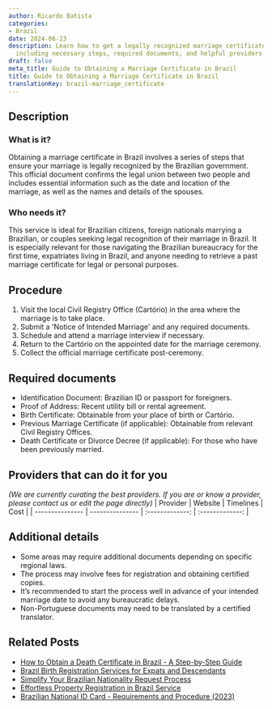 ```yaml
---
author: Ricardo Batista
categories:
- Brazil
date: 2024-06-23
description: Learn how to get a legally recognized marriage certificate in Brazil,
  including necessary steps, required documents, and helpful providers.
draft: false
meta_title: Guide to Obtaining a Marriage Certificate in Brazil
title: Guide to Obtaining a Marriage Certificate in Brazil
translationKey: brazil-marriage_certificate
---
```



## Description
### What is it?
Obtaining a marriage certificate in Brazil involves a series of steps that ensure your marriage is legally recognized by the Brazilian government. This official document confirms the legal union between two people and includes essential information such as the date and location of the marriage, as well as the names and details of the spouses.

### Who needs it?
This service is ideal for Brazilian citizens, foreign nationals marrying a Brazilian, or couples seeking legal recognition of their marriage in Brazil. It is especially relevant for those navigating the Brazilian bureaucracy for the first time, expatriates living in Brazil, and anyone needing to retrieve a past marriage certificate for legal or personal purposes.

## Procedure

1. Visit the local Civil Registry Office (Cartório) in the area where the marriage is to take place.
2. Submit a 'Notice of Intended Marriage' and any required documents.
3. Schedule and attend a marriage interview if necessary.
4. Return to the Cartório on the appointed date for the marriage ceremony.
5. Collect the official marriage certificate post-ceremony.


## Required documents

- Identification Document: Brazilian ID or passport for foreigners.
- Proof of Address: Recent utility bill or rental agreement.
- Birth Certificate: Obtainable from your place of birth or Cartório.
- Previous Marriage Certificate (if applicable): Obtainable from relevant Civil Registry Offices.
- Death Certificate or Divorce Decree (if applicable): For those who have been previously married.


## Providers that can do it for you
_(We are currently curating the best providers. If you are or know a provider, please contact us or edit the page directly)_
| Provider        |     Website     |     Timelines    |       Cost      |
| --------------- | --------------- |  :-------------: | :-------------: |

## Additional details

- Some areas may require additional documents depending on specific regional laws.
- The process may involve fees for registration and obtaining certified copies.
- It’s recommended to start the process well in advance of your intended marriage date to avoid any bureaucratic delays.
- Non-Portuguese documents may need to be translated by a certified translator.

## Related Posts

- [How to Obtain a Death Certificate in Brazil - A Step-by-Step Guide](https://tramitit.com/guides/brazil/death_certificate/)
- [Brazil Birth Registration Services for Expats and Descendants](https://tramitit.com/guides/brazil/birth_registration/)
- [Simplify Your Brazilian Nationality Request Process](https://tramitit.com/guides/brazil/nationality_request/)
- [Effortless Property Registration in Brazil Service](https://tramitit.com/guides/brazil/property_registration/)
- [Brazilian National ID Card - Requirements and Procedure (2023)](https://tramitit.com/guides/brazil/national_id/)